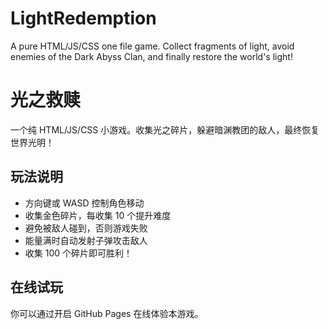 # LightRedemption

A pure HTML/JS/CSS one file game. Collect fragments of light, avoid enemies of the Dark Abyss Clan, and finally restore the world's light!

# 光之救赎

一个纯 HTML/JS/CSS 小游戏。收集光之碎片，躲避暗渊教团的敌人，最终恢复世界光明！

## 玩法说明

- 方向键或 WASD 控制角色移动
- 收集金色碎片，每收集 10 个提升难度
- 避免被敌人碰到，否则游戏失败
- 能量满时自动发射子弹攻击敌人
- 收集 100 个碎片即可胜利！

## 在线试玩

你可以通过开启 GitHub Pages 在线体验本游戏。
